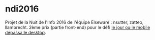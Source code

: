 # ndi2016
Projet de la Nuit de l'Info 2016 de l'équipe Elseware : nsutter, zatteo, llambrecht.
2ème prix (partie front-end) pour le défi [le jour ou le mobile dépassa le desktop](http://www.nuitdelinfo.com/n2i/defis/99).
